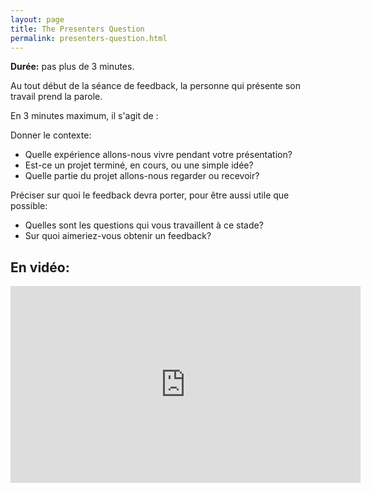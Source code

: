 ```yaml
---
layout: page
title: The Presenters Question
permalink: presenters-question.html
---
```


**Durée:** pas plus de 3 minutes.

Au tout début de la séance de feedback, la personne qui présente son travail prend la parole. 

En 3 minutes maximum, il s'agit de :

Donner le contexte:

- Quelle expérience allons-nous vivre pendant votre présentation? 
- Est-ce un projet terminé, en cours, ou une simple idée? 
- Quelle partie du projet allons-nous regarder ou recevoir? 

Préciser sur quoi le feedback devra porter, pour être aussi utile que possible:

- Quelles sont les questions qui vous travaillent à ce stade? 
- Sur quoi aimeriez-vous obtenir un feedback? 

## En vidéo:

<iframe width="560" height="315" src="https://www.youtube-nocookie.com/embed/eid5KX5vDPI" title="YouTube video player" frameborder="0" allow="accelerometer; autoplay; clipboard-write; encrypted-media; gyroscope; picture-in-picture" allowfullscreen></iframe>